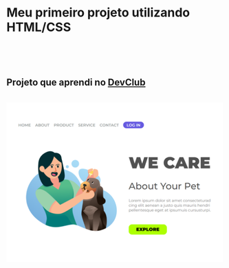 <h1> Meu primeiro projeto utilizando HTML/CSS</h1>
<br>
<br>
<br>
<h2>Projeto que aprendi no <a href="https://rodolfomori.com.br" >DevClub</a></h2>
<br>
<img src="https://github.com/FabianoSousa012/primeiro-projeto-html-css/blob/master/img/WECARE-GITHUB1.png?raw=true">
